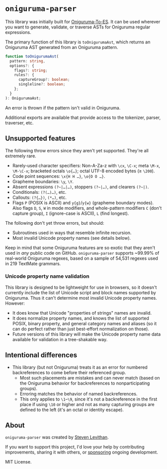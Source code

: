 # `oniguruma-parser`

This library was initially built for [Oniguruma-To-ES](https://github.com/slevithan/oniguruma-to-es). It can be used wherever you want to generate, validate, or traverse ASTs for Oniguruma regular expressions.

The primary function of this library is `toOnigurumaAst`, which returns an Oniguruma AST generated from an Oniguruma pattern.

```ts
function toOnigurumaAst(
  pattern: string,
  options?: {
    flags?: string;
    rules?: {
      captureGroup?: boolean;
      singleline?: boolean;
    };
  }
): OnigurumaAst;
```

An error is thrown if the pattern isn't valid in Oniguruma.

Additional exports are available that provide access to the tokenizer, parser, traverser, etc.

## Unsupported features

The following throw errors since they aren't yet supported. They're all extremely rare.

- Rarely-used character specifiers: Non-A-Za-z with `\cx`, `\C-x`; meta `\M-x`, `\M-\C-x`; bracketed octals `\o{…}`; octal UTF-8 encoded bytes (≥ `\200`).
- Code point sequences: `\x{H H …}`, `\o{O O …}`.
- Grapheme boundaries: `\y`, `\Y`.
- Absent expressions `(?~|…|…)`, stoppers `(?~|…)`, and clearers `(?~|)`.
- Conditionals: `(?(…)…)`, etc.
- Callouts: `(?{…})`, `(*…)`, etc.
- Flags `P` (POSIX is ASCII) and `y{g}`/`y{w}` (grapheme boundary modes). Also flags `D`, `S`, `W` in mode modifiers, and whole-pattern modifiers `C` (don't capture group), `I` (ignore-case is ASCII), `L` (find longest).

The following don't yet throw errors, but should:

- Subroutines used in ways that resemble infinite recursion.
- Most invalid Unicode property names (see details below).

Keep in mind that some Oniguruma features are so exotic that they aren't used in *any* public code on GitHub. `oniguruma-parser` supports ~99.99% of real-world Oniguruma regexes, based on a sample of 54,531 regexes used in 219 TextMate grammars.

### Unicode property name validation

This library is designed to be lightweight for use in browsers, so it doesn't currently include the list of Unicode script and block names supported by Oniguruma. Thus it can't determine most invalid Unicode property names. However:

- It does know that Unicode "properties of strings" names are invalid.
- It does normalize property names, and knows the list of supported POSIX, binary property, and general category names and aliases (so it can do perfect rather than just best-effort normalization on those).
- Future versions of this library will make the Unicode property name data available for validation in a tree-shakable way.

## Intentional differences

- This library (but not Oniguruma) treats it as an error for numbered backreferences to come before their referenced group.
  - Most such placements are mistakes and can never match (based on the Oniguruma behavior for backreferences to nonparticipating groups).
  - Erroring matches the behavior of named backreferences.
  - This only applies to `\1`–`\9`, since it's not a backreference in the first place if using `\10` or higher and not as many capturing groups are defined to the left (it's an octal or identity escape).

## About

`oniguruma-parser` was created by [Steven Levithan](https://github.com/slevithan).

If you want to support this project, I'd love your help by contributing improvements, sharing it with others, or [sponsoring](https://github.com/sponsors/slevithan) ongoing development.

MIT License.
